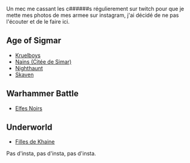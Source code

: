 
Un mec me cassant les c######s régulierement sur twitch pour que je mette mes photos de mes armee sur instagram, j'ai décidé de ne pas l'écouter et de le faire ici.

## Age of Sigmar

- [Kruelboys](2024/kruelboyz-dominion.html)
- [Nains (Citée de Simar)](2024/armee-naine-cos.html)
- [Nighthaunt](2023/armee-nighthaunt.html)
- [Skaven](2023/armee-skaven.html)

## Warhammer Battle

- [Elfes Noirs](2024/armee-elfes-noirs.html)

## Underworld

- [Filles de Khaine](2024/underworld-dok.html)

Pas d'insta, pas d'insta, pas d'insta.